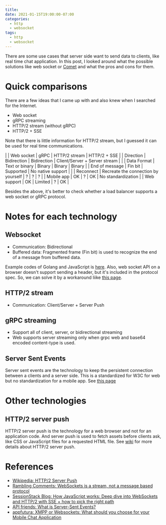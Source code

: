```yaml
---
title:
date: 2021-01-15T19:00:00-07:00
categories:
  - http
  - websocket
tags:
  - http
  - websocket
---
```


There are some use cases that server side want to send data to clients, like real time chat application.
In this post, I looked around what the possible solutions like web socket or [Comet](https://en.wikipedia.org/wiki/Comet_(programming)) and what the pros and cons for them.


Quick comparisons
===
There are a few ideas that I came up with and also knew when I searched for the Internet.

* Web socket
* gRPC streaming
* HTTP/2 stream (without gRPC)
* HTTP/2 + SSE

Note that there is little information for HTTP/2 stream, but I guessed it can be used for real time communications.

|                | Web socket                          | gRPC        | HTTP/2 stream                 | HTTP/2 + SSE       |
| Direction      | Bidirection                         | Bidirection | Client/Server + Server stream |                    |
| Data Format    | Text or binary                      | Binary      | Binary                        | Binary             |
| End of message | Fin bit                             | Supported   | No native support             |                    |
| Reconnect      | Recreate the connection by yourself | ?           | ?                             | ?                  |
| Mobile app     | OK                                  | ?           | OK                            | No standardization |
| Web support    | OK                                  | Limited     | ?                             | OK                 |

Besides the above, it's better to check whether a load balancer supports a web socket or gRPC protocol.

Notes for each technology
===

Websocket
---
* Communication: Bidirectional
* Buffered data: Fragmented frame (Fin bit) is used to recognize the end of a message from buffered data.

Example codes of Golang and JavaScript is [here](./examples/golang/websocket).
Also, web socket API on a browser doesn't support sending a header, but it's included in the protocol spec. So, we can solve it by a workaround liike [this page](https://yeti.co/blog/token-based-header-authentication-for-websockets-behind-nodejs/).

HTTP/2 stream
---
* Communication: Client/Server + Server Push


gRPC streaming
---
* Support all of client, server, or bidirectional streaming
* Web supports server streaming only when grpc web and base64 encoded content-type is used.


Server Sent Events
---
Server sent events are the technology to keep the persistent connection between a clients and a server side.
This is a standardized for W3C for web but no standardization for a mobile app.
See [this page](https://javascript.info/server-sent-events)


Other technologies
===

HTTP/2 server push
---
HTTP/2 server push is the technology for a web browser and not for an application code.
And server push is used to fetch assets before clients ask, like CSS or JavaScript files for a requested HTML file.
See [wiki](https://en.wikipedia.org/wiki/HTTP/2_Server_Push) for more details about HTTP/2 server push.


References
===
* [Wikipedia: HTTP/2 Server Push](https://en.wikipedia.org/wiki/HTTP/2_Server_Push)
* [Rambling Comments: WebSockets is a stream, not a message based protocol](http://www.lenholgate.com/blog/2011/07/websockets-is-a-stream-not-a-message-based-protocol.html)
* [SessionStack Blog: How JavaScript works: Deep dive into WebSockets and HTTP/2 with SSE + how to pick the right path](https://blog.sessionstack.com/how-javascript-works-deep-dive-into-websockets-and-http-2-with-sse-how-to-pick-the-right-path-584e6b8e3bf7)
* [API friends: What is Server-Sent Events?](https://apifriends.com/api-streaming/server-sent-events/)
* [appfutura: XMPP or Websockets: What should you choose for your Mobile Chat Application](https://www.appfutura.com/blog/xmpp-or-websockets-what-should-you-choose-for-your-mobile-chat-application/)
